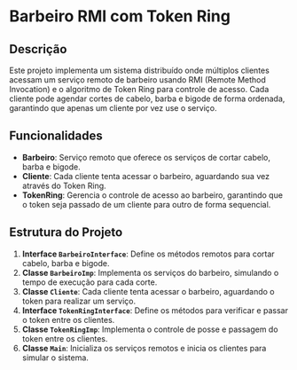 # Barbeiro RMI com Token Ring

## Descrição

Este projeto implementa um sistema distribuído onde múltiplos clientes acessam um serviço remoto de barbeiro usando RMI (Remote Method Invocation) e o algoritmo de Token Ring para controle de acesso. Cada cliente pode agendar cortes de cabelo, barba e bigode de forma ordenada, garantindo que apenas um cliente por vez use o serviço.

## Funcionalidades

- **Barbeiro**: Serviço remoto que oferece os serviços de cortar cabelo, barba e bigode.
- **Cliente**: Cada cliente tenta acessar o barbeiro, aguardando sua vez através do Token Ring.
- **TokenRing**: Gerencia o controle de acesso ao barbeiro, garantindo que o token seja passado de um cliente para outro de forma sequencial.

## Estrutura do Projeto

1. **Interface `BarbeiroInterface`**: Define os métodos remotos para cortar cabelo, barba e bigode.
2. **Classe `BarbeiroImp`**: Implementa os serviços do barbeiro, simulando o tempo de execução para cada corte.
3. **Classe `Cliente`**: Cada cliente tenta acessar o barbeiro, aguardando o token para realizar um serviço.
4. **Interface `TokenRingInterface`**: Define os métodos para verificar e passar o token entre os clientes.
5. **Classe `TokenRingImp`**: Implementa o controle de posse e passagem do token entre os clientes.
6. **Classe `Main`**: Inicializa os serviços remotos e inicia os clientes para simular o sistema.

